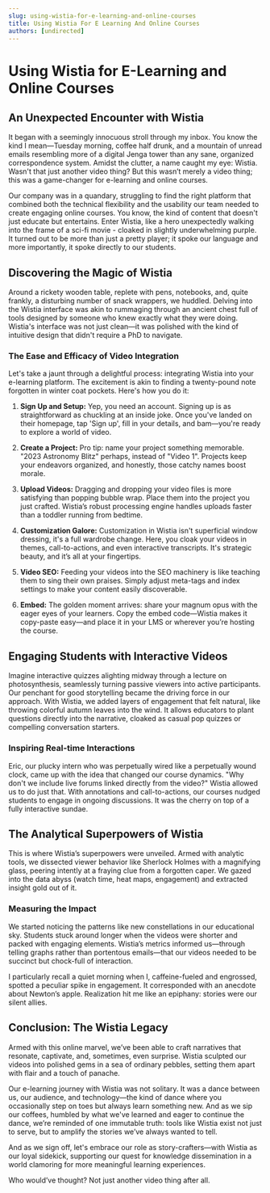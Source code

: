 ```yaml
---
slug: using-wistia-for-e-learning-and-online-courses
title: Using Wistia For E Learning And Online Courses
authors: [undirected]
---
```



# Using Wistia for E-Learning and Online Courses

## An Unexpected Encounter with Wistia

It began with a seemingly innocuous stroll through my inbox. You know the kind I mean—Tuesday morning, coffee half drunk, and a mountain of unread emails resembling more of a digital Jenga tower than any sane, organized correspondence system. Amidst the clutter, a name caught my eye: Wistia. Wasn't that just another video thing? But this wasn’t merely a video thing; this was a game-changer for e-learning and online courses. 

Our company was in a quandary, struggling to find the right platform that combined both the technical flexibility and the usability our team needed to create engaging online courses. You know, the kind of content that doesn't just educate but entertains. Enter Wistia, like a hero unexpectedly walking into the frame of a sci-fi movie - cloaked in slightly underwhelming purple. It turned out to be more than just a pretty player; it spoke our language and more importantly, it spoke directly to our students.

## Discovering the Magic of Wistia

Around a rickety wooden table, replete with pens, notebooks, and, quite frankly, a disturbing number of snack wrappers, we huddled. Delving into the Wistia interface was akin to rummaging through an ancient chest full of tools designed by someone who knew exactly what they were doing. Wistia's interface was not just clean—it was polished with the kind of intuitive design that didn't require a PhD to navigate.

### The Ease and Efficacy of Video Integration

Let's take a jaunt through a delightful process: integrating Wistia into your e-learning platform. The excitement is akin to finding a twenty-pound note forgotten in winter coat pockets. Here's how you do it:

1. **Sign Up and Setup:** Yep, you need an account. Signing up is as straightforward as chuckling at an inside joke. Once you've landed on their homepage, tap 'Sign up', fill in your details, and bam—you're ready to explore a world of video.

2. **Create a Project:** Pro tip: name your project something memorable. "2023 Astronomy Blitz" perhaps, instead of "Video 1". Projects keep your endeavors organized, and honestly, those catchy names boost morale.

3. **Upload Videos:** Dragging and dropping your video files is more satisfying than popping bubble wrap. Place them into the project you just crafted. Wistia’s robust processing engine handles uploads faster than a toddler running from bedtime.

4. **Customization Galore:** Customization in Wistia isn't superficial window dressing, it's a full wardrobe change. Here, you cloak your videos in themes, call-to-actions, and even interactive transcripts. It's strategic beauty, and it’s all at your fingertips.

5. **Video SEO:** Feeding your videos into the SEO machinery is like teaching them to sing their own praises. Simply adjust meta-tags and index settings to make your content easily discoverable.

6. **Embed:** The golden moment arrives: share your magnum opus with the eager eyes of your learners. Copy the embed code—Wistia makes it copy-paste easy—and place it in your LMS or wherever you’re hosting the course.

## Engaging Students with Interactive Videos

Imagine interactive quizzes alighting midway through a lecture on photosynthesis, seamlessly turning passive viewers into active participants. Our penchant for good storytelling became the driving force in our approach. With Wistia, we added layers of engagement that felt natural, like throwing colorful autumn leaves into the wind. It allows educators to plant questions directly into the narrative, cloaked as casual pop quizzes or compelling conversation starters. 

### Inspiring Real-time Interactions

Eric, our plucky intern who was perpetually wired like a perpetually wound clock, came up with the idea that changed our course dynamics. "Why don't we include live forums linked directly from the video?" Wistia allowed us to do just that. With annotations and call-to-actions, our courses nudged students to engage in ongoing discussions. It was the cherry on top of a fully interactive sundae.

## The Analytical Superpowers of Wistia

This is where Wistia’s superpowers were unveiled. Armed with analytic tools, we dissected viewer behavior like Sherlock Holmes with a magnifying glass, peering intently at a fraying clue from a forgotten caper. We gazed into the data abyss (watch time, heat maps, engagement) and extracted insight gold out of it.

### Measuring the Impact

We started noticing the patterns like new constellations in our educational sky. Students stuck around longer when the videos were shorter and packed with engaging elements. Wistia’s metrics informed us—through telling graphs rather than portentous emails—that our videos needed to be succinct but chock-full of interaction.

I particularly recall a quiet morning when I, caffeine-fueled and engrossed, spotted a peculiar spike in engagement. It corresponded with an anecdote about Newton’s apple. Realization hit me like an epiphany: stories were our silent allies.

## Conclusion: The Wistia Legacy

Armed with this online marvel, we’ve been able to craft narratives that resonate, captivate, and, sometimes, even surprise. Wistia sculpted our videos into polished gems in a sea of ordinary pebbles, setting them apart with flair and a touch of panache.

Our e-learning journey with Wistia was not solitary. It was a dance between us, our audience, and technology—the kind of dance where you occasionally step on toes but always learn something new. And as we sip our coffees, humbled by what we've learned and eager to continue the dance, we’re reminded of one immutable truth: tools like Wistia exist not just to serve, but to amplify the stories we’ve always wanted to tell. 

And as we sign off, let's embrace our role as story-crafters—with Wistia as our loyal sidekick, supporting our quest for knowledge dissemination in a world clamoring for more meaningful learning experiences.

Who would’ve thought? Not just another video thing after all.